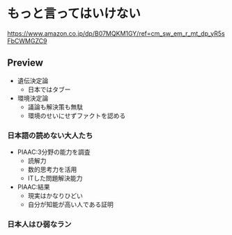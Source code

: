 # もっと言ってはいけない

<https://www.amazon.co.jp/dp/B07MQKM1GY/ref=cm_sw_em_r_mt_dp_yR5sFbCWMGZC9>

## Preview

- 遺伝決定論
  - 日本ではタブー
- 環境決定論
  - 議論も解決策も無駄
  - 環境のせいにせずファクトを認める

### 日本語の読めない大人たち

- PIAAC:3分野の能力を調査
  - 読解力
  - 数的思考力を活用
  - ITした問題解決能力
- PIAAC:結果
  - 現実はかなりひどい
  - 自分が知能が高い人である証明

### 日本人はひ弱なラン
